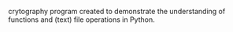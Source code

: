 crytography program created to demonstrate the understanding of functions and (text) file operations in Python.
